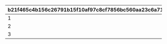 |b21f465c4b156c26791b15f10af97c8cf7856bc560aa23c6a71fde43fcf4dfa1|61a351da39ab1d7af654721cf0b14318730602dd598ea20e65f95d721c7e131f|070f0dc68cde168cebdaf842dc2476775b7eb92d803b42df022020ed3ee49121|
| --- | --- | --- |
|1|60103|1000|
|2|60104|1100|
|3|60105|1200|